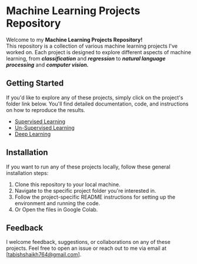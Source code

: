 # Machine Learning Projects Repository

Welcome to my **Machine Learning Projects Repository!** <br>
This repository is a collection of various machine learning projects I've worked on. Each project is designed to explore different aspects of machine learning, from **_classification_** and **_regression_** to **_natural language processing_** and **_computer vision._**

## Getting Started

If you'd like to explore any of these projects, simply click on the project's folder link below. You'll find detailed documentation, code, and instructions on how to reproduce the results.

- <a href='https://github.com/shaikh-7abish/MachineLearningProjects/tree/main/Supervised%20Learning'>Supervised Learning</a>
- <a href='https://github.com/shaikh-7abish/MachineLearningProjects/tree/main/Unsupervised%20Learning'>Un-Supervised Learning</a>
- <a href='https://github.com/shaikh-7abish/MachineLearningProjects/tree/main/Deep%20Learning'>Deep Learning</a>

## Installation

If you want to run any of these projects locally, follow these general installation steps:

1. Clone this repository to your local machine.
2. Navigate to the specific project folder you're interested in.
3. Follow the project-specific README instructions for setting up the environment and running the code.
4. Or Open the files in Google Colab.

## Feedback

I welcome feedback, suggestions, or collaborations on any of these projects. Feel free to open an issue or reach out to me via email at [tabishshaikh764@gmail.com].

